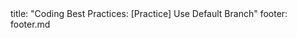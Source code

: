 <frontmatter>
title: "Coding Best Practices: [Practice] Use Default Branch"
footer: footer.md
</frontmatter>

<include src="unit-inPage-asFlat.md" boilerplate />